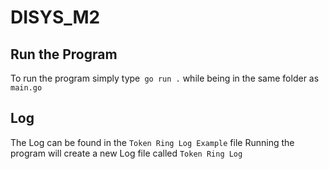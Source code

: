 # DISYS_M2
## Run the Program
To run the program simply type``` go run .``` while being in the same folder as ```main.go```

## Log
The Log can be found in the  ```Token Ring Log Example``` file
Running the program will create a new Log file called ```Token Ring Log```